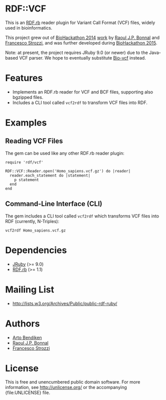 RDF::VCF
========

This is an [RDF.rb](https://github.com/ruby-rdf/rdf) reader plugin for
Variant Call Format (VCF) files, widely used in bioinformatics.

This project grew out of [BioHackathon 2014](http://2014.biohackathon.org/)
[work](https://github.com/dbcls/bh14/wiki/On-The-Fly-RDF-converter) by
[Raoul J.P. Bonnal](https://github.com/helios) and [Francesco
Strozzi](https://github.com/fstrozzi), and was further developed during
[BioHackathon 2015](http://2015.biohackathon.org/).

Note: at present, the project requires JRuby 9.0 (or newer) due to the
Java-based VCF parser.  We hope to eventually substitute
[Bio-vcf](https://github.com/pjotrp/bioruby-vcf) instead.

Features
========

* Implements an RDF.rb reader for VCF and BCF files, supporting also
  bgzipped files.
* Includes a CLI tool called `vcf2rdf` to transform VCF files into RDF.

Examples
========

Reading VCF Files
-----------------

The gem can be used like any other RDF.rb reader plugin:

    require 'rdf/vcf'

    RDF::VCF::Reader.open('Homo_sapiens.vcf.gz') do |reader|
      reader.each_statement do |statement|
        p statement
      end
    end

Command-Line Interface (CLI)
----------------------------

The gem includes a CLI tool called `vcf2rdf` which transforms VCF files into
RDF (currently, N-Triples):

    vcf2rdf Homo_sapiens.vcf.gz

Dependencies
============

* [JRuby](http://jruby.org) (>= 9.0)
* [RDF.rb](https://github.com/ruby-rdf/rdf) (>= 1.1)

Mailing List
============

* http://lists.w3.org/Archives/Public/public-rdf-ruby/

Authors
=======

* [Arto Bendiken](https://github.com/bendiken)
* [Raoul J.P. Bonnal](https://github.com/helios)
* [Francesco Strozzi](https://github.com/fstrozzi)

License
=======

This is free and unencumbered public domain software. For more information,
see <http://unlicense.org/> or the accompanying {file:UNLICENSE} file.

